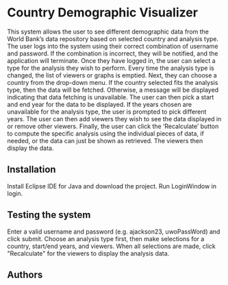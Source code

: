 # Country Demographic Visualizer

This system allows the user to see different demographic data from the World Bank’s data repository based on selected country and analysis type. 
The user logs into the system using their correct combination of username and password. If the combination is incorrect, they will be notified, and the application will terminate. Once they have logged in, the user can select a type for the analysis they wish to perform. Every time the analysis type is changed, the list of viewers or graphs is emptied. Next, they can choose a country from the drop-down menu. If the country selected fits the analysis type, then the data will be fetched. Otherwise, a message will be displayed indicating that data fetching is unavailable. The user can then pick a start and end year for the data to be displayed. If the years chosen are unavailable for the analysis type, the user is prompted to pick different years. The user can then add viewers they wish to see the data displayed in or remove other viewers.  Finally, the user can click the ‘Recalculate’ button to compute the specific analysis using the individual pieces of data, if needed, or the data can just be shown as retrieved. The viewers then display the data.

## Installation

Install Eclipse IDE for Java and download the project. Run LoginWindow in login.

## Testing the system

Enter a valid username and password (e.g. ajackson23, uwoPassWord) and click submit. Choose an analysis type first, then make selections for a country, start/end years, and viewers. When all selections are made, click "Recalculate" for the viewers to display the analysis data.

## Authors
